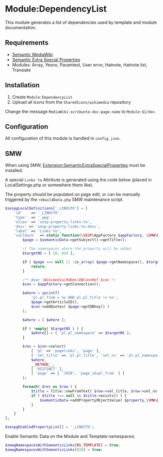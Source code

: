 # Module:DependencyList

This module generates a list of dependencies used by template and module documentation.

## Requirements
- [Semantic MediaWiki](https://www.mediawiki.org/wiki/Extension:Semantic_MediaWiki)
- [Semantic Extra Special Properties](https://github.com/SemanticMediaWiki/SemanticExtraSpecialProperties)
- Modules: Array, Yesno, Paramtest, User error, Hatnote, Hatnote list, Translate

## Installation
1. Create `Module:DependencyList`
2. Upload all icons from the `SharedIcons/wikimedia` repository

Change the message `MediaWiki:scribunto-doc-page-name` to `Module:$1/doc`.

## Configuration
All configuration of this module is handled in `config.json`.

## SMW
When using SMW, [Extension:SemanticExtraSpecialProperties](https://github.com/SemanticMediaWiki/SemanticExtraSpecialProperties) must be installed.

A special `Links to` Attribute is generated using the code below (placed in LocalSettings.php or somewhere there like).

The property should be populated on page edit, or can be manually triggered by the `rebuildData.php` SMW maintenance script.
```php
$sespgLocalDefinitions['_LINKSTO'] = [
    'id'    => '_LINKSTO',
    'type'  => '_wpg',
    'alias' => 'sesp-property-links-to',
    'desc' => 'sesp-property-links-to-desc',
    'label' => 'Links to',
    'callback'  => static function(\SESP\AppFactory $appFactory, \SMW\DIProperty $property, \SMW\SemanticData $semanticData ) {
        $page = $semanticData->getSubject()->getTitle();

        // The namespaces where the property will be added
        $targetNS = [ 10, 828 ];

        if ( $page === null || !in_array( $page->getNamespace(), $targetNS, true ) ) {
            return;
        }

        /** @var \Wikimedia\Rdbms\DBConnRef $con */
        $con = $appFactory->getConnection();

        $where = sprintf(
            'pl.pl_from = %s AND pl.pl_title != %s',
            $page->getArticleID(),
            $con->addQuotes( $page->getDBkey() )
        );

        $where = [ $where ];

        if ( !empty( $targetNS ) ) {
            $where[] = [ 'pl.pl_namespace' => $targetNS ];
        }

        $res = $con->select(
            [ 'pl' => 'pagelinks', 'page' ],
            [ 'sel_title' => 'pl.pl_title', 'sel_ns' => 'pl.pl_namespace' ],
            $where,
            __METHOD__,
            [ 'DISTINCT' ],
            [ 'page' => [ 'JOIN', 'page_id=pl_from' ] ]
        );

        foreach( $res as $row ) {
            $title = Title::newFromText( $row->sel_title, $row->sel_ns );
            if ( $title !== null && $title->exists() ) {
                $semanticData->addPropertyObjectValue( $property,\SMW\DIWikiPage::newFromTitle( $title ) );
            }
        }
    }
];

$sespgEnabledPropertyList[] = '_LINKSTO';
```

Enable Semantic Data on the Module and Template namespaces:
```php
$smwgNamespacesWithSemanticLinks[NS_TEMPLATE] = true;
$smwgNamespacesWithSemanticLinks[828] = true;
```
